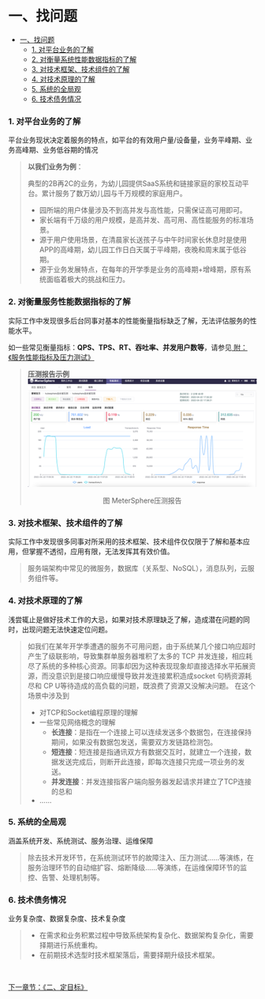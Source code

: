一、找问题
=============
- [一、找问题](#一、找问题)
    - [1. 对平台业务的了解](#1对平台业务的了解)
    - [2. 对衡量系统性能数据指标的了解](#2对衡量系统性能数据指标的了解)
    - [3. 对技术框架、技术组件的了解](#3对技术框架、技术组件的了解)
    - [4. 对技术原理的了解](#4对技术原理的了解)
    - [5. 系统的全局观](#5系统的全局观)
    - [6. 技术债务情况](#6技术债务情况)

### 1. 对平台业务的了解
平台业务现状决定着服务的特点，如平台的有效用户量/设备量，业务平峰期、业务高峰期、业务低谷期的情况

> **以我们业务为例**：
> 
> 典型的2B再2C的业务，为幼儿园提供SaaS系统和链接家庭的家校互动平台。累计服务了数万幼儿园与千万规模的家庭用户。
> - 园所端的用户体量涉及不到高并发与高性能，只需保证高可用即可。
> - 家长端有千万级的用户规模，是高并发、高可用、高性能服务的标准场景。
> - 源于用户使用场景，在清晨家长送孩子与中午时间家长休息时是使用APP的高峰期，幼儿园工作日白天属于平峰期，夜晚和周末属于低谷期。
> - 源于业务发展特点，在每年的开学季是业务的高峰期+增峰期，原有系统面临着极大的挑战和压力。

### 2. 对衡量服务性能数据指标的了解
实际工作中发现很多后台同事对基本的性能衡量指标缺乏了解，无法评估服务的性能水平。

如一些常见衡量指标：**QPS、TPS、RT、吞吐率、并发用户数等**，请参见[ 附：《服务性能指标及压力测试》 ](./服务性能指标.md)

> 
> **压测报告示例**    
> ![MeterSphere压测报告](image/MeterSphere压测报告.png)
> <p align="center">图 MeterSphere压测报告</p>

### 3. 对技术框架、技术组件的了解
实际工作中发现很多同事对所采用的技术框架、技术组件仅仅限于了解和基本应用，但掌握不透彻，应用有限，无法发挥其有效价值。

> 服务端架构中常见的微服务，数据库（关系型、NoSQL），消息队列，云服务组件等。

### 4. 对技术原理的了解
浅尝辄止是做好技术工作的大忌，如果对技术原理缺乏了解，造成潜在问题的同时，出现问题无法快速定位问题。

> 如我们在某年开学季遭遇的服务不可用问题，由于系统某几个接口响应超时产生了级联影响，导致集群单服务器堆积了太多的 TCP 并发连接，相应耗尽了系统的多种核心资源。同事却因为这种表现现象却直接选择水平拓展资源，而没意识到是接口响应缓慢导致并发连接累积造成socket 句柄资源耗尽和 CP U等待造成的高负载的问题，既浪费了资源又没解决问题。
> 在这个场景中涉及到
> - 对TCP和Socket编程原理的理解
> - 一些常见网络概念的理解
>   - **长连接**：是指在一个连接上可以连续发送多个数据包，在连接保持期间，如果没有数据包发送，需要双方发链路检测包。
>   - **短连接**：短连接是指通讯双方有数据交互时，就建立一个连接，数据发送完成后，则断开此连接，即每次连接只完成一项业务的发送。
>   - **并发连接**：并发连接指客户端向服务器发起请求并建立了TCP连接的总和
> - ……

### 5. 系统的全局观
涵盖系统开发、系统测试、服务治理、运维保障

>除去技术开发环节，在系统测试环节的故障注入、压力测试……等演练，在服务治理环节的自动缩扩容、熔断降级……等演练，在运维保障环节的监控、告警、处理机制等。

### 6. 技术债务情况
业务复杂度、数据复杂度、技术复杂度

> - 在需求和业务积累过程中导致系统架构复杂化、数据架构复杂化，需要择期进行系统重构。
> - 在前期技术选型时技术框架落后，需要择期升级技术框架。

&nbsp;

[ 下一章节：《二、定目标》 ](./二、定目标.md)
